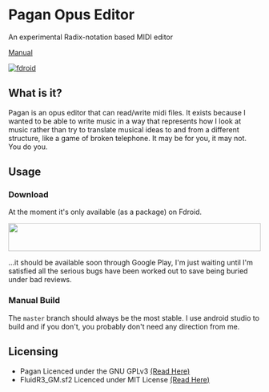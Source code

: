# Pagan Opus Editor
An experimental Radix-notation based MIDI editor

[Manual](/manual/pagan)

[![fdroid](https://img.shields.io/f-droid/v/com.qfs.pagan.svg?logo=F-Droid)](https://f-droid.org/en/packages/com.qfs.pagan/)

## What is it?
Pagan is an opus editor that can read/write midi files. It exists because I wanted to be able to write music in a way that represents how I look at music rather than try to translate musical ideas to and from a different structure, like a game of broken telephone.
It may be for you, it may not. You do you.

## Usage

### Download
At the moment it's only available (as a package) on Fdroid.

<div style="height: 4em; display: block; text-align: center;">
<a href="https://f-droid.org/en/packages/com.qfs.pagan/">
<img src="https://f-droid.org/badge/get-it-on.png" style="display: inline-block; height: 100%;" />
</a>
</div>

...it should be available soon through Google Play, I'm just waiting until I'm satisfied all the serious bugs have been worked out to save being buried under bad reviews.

### Manual Build
The `master` branch should always be the most stable. I use android studio to build and if you don't, you probably don't need any direction from me.


## Licensing
- Pagan Licenced under the GNU GPLv3 [(Read Here)](https://burnsomni.net/git/pagan?branch=master&path=LICENSE)
- FluidR3_GM.sf2 Licenced under MIT License [(Read Here)](https://burnsomni.net/content/SFLicense.txt)
